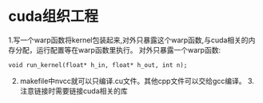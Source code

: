 # cuda组织工程
1.写一个warp函数将kernel包装起来,对外只暴露这个warp函数,与cuda相关的内存分配，运行配置等在warp函数里执行。
对外只暴露一个warp函数:
```
void run_kernel(float* h_in, float* h_out, int n);
```
2. makefile中nvcc就可以只编译.cu文件。其他cpp文件可以交给gcc编译。
3.注意链接时需要链接cuda相关的库

